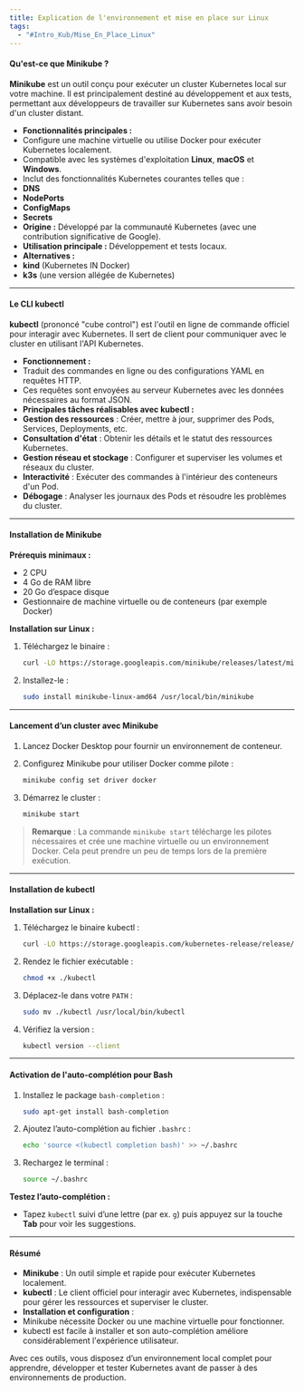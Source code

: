 ```yaml
---
title: Explication de l'environnement et mise en place sur Linux
tags:
  - "#Intro_Kub/Mise_En_Place_Linux"
---
```


#### **Qu'est-ce que Minikube ?**

**Minikube** est un outil conçu pour exécuter un cluster Kubernetes local sur votre machine. Il est principalement destiné au développement et aux tests, permettant aux développeurs de travailler sur Kubernetes sans avoir besoin d'un cluster distant.

- **Fonctionnalités principales :**
- Configure une machine virtuelle ou utilise Docker pour exécuter Kubernetes localement.
- Compatible avec les systèmes d'exploitation **Linux**, **macOS** et **Windows**.
- Inclut des fonctionnalités Kubernetes courantes telles que :
- **DNS**
- **NodePorts**
- **ConfigMaps**
- **Secrets**
- **Origine :** Développé par la communauté Kubernetes (avec une contribution significative de Google).
- **Utilisation principale :** Développement et tests locaux.
- **Alternatives :**
- **kind** (Kubernetes IN Docker)
- **k3s** (une version allégée de Kubernetes)

---

#### **Le CLI kubectl**

**kubectl** (prononcé "cube control") est l'outil en ligne de commande officiel pour interagir avec Kubernetes. Il sert de client pour communiquer avec le cluster en utilisant l'API Kubernetes.

- **Fonctionnement :**
- Traduit des commandes en ligne ou des configurations YAML en requêtes HTTP.
- Ces requêtes sont envoyées au serveur Kubernetes avec les données nécessaires au format JSON.
- **Principales tâches réalisables avec kubectl :**
- **Gestion des ressources** : Créer, mettre à jour, supprimer des Pods, Services, Deployments, etc.
- **Consultation d'état** : Obtenir les détails et le statut des ressources Kubernetes.
- **Gestion réseau et stockage** : Configurer et superviser les volumes et réseaux du cluster.
- **Interactivité** : Exécuter des commandes à l'intérieur des conteneurs d'un Pod.
- **Débogage** : Analyser les journaux des Pods et résoudre les problèmes du cluster.

---

#### **Installation de Minikube**

**Prérequis minimaux :**

- 2 CPU
- 4 Go de RAM libre
- 20 Go d’espace disque
- Gestionnaire de machine virtuelle ou de conteneurs (par exemple Docker)

**Installation sur Linux :**

1. Téléchargez le binaire :

    ```bash
    curl -LO https://storage.googleapis.com/minikube/releases/latest/minikube-linux-amd64
    ```

2. Installez-le :

    ```bash
    sudo install minikube-linux-amd64 /usr/local/bin/minikube
    ```

---

#### **Lancement d’un cluster avec Minikube**

1. Lancez Docker Desktop pour fournir un environnement de conteneur.
2. Configurez Minikube pour utiliser Docker comme pilote :

    ```bash
    minikube config set driver docker
    ```

3. Démarrez le cluster :

    ```bash
    minikube start
    ```

> **Remarque** : La commande `minikube start` télécharge les pilotes nécessaires et crée une machine virtuelle ou un environnement Docker. Cela peut prendre un peu de temps lors de la première exécution.

---

#### **Installation de kubectl**

**Installation sur Linux :**

1. Téléchargez le binaire kubectl :

    ```bash
    curl -LO https://storage.googleapis.com/kubernetes-release/release/$(curl -s https://storage.googleapis.com/kubernetes-release/release/stable.txt)/bin/linux/amd64/kubectl
    ```

2. Rendez le fichier exécutable :

    ```bash
    chmod +x ./kubectl
    ```

3. Déplacez-le dans votre `PATH` :

    ```bash
    sudo mv ./kubectl /usr/local/bin/kubectl
    ```

4. Vérifiez la version :

    ```bash
    kubectl version --client
    ```

---

#### **Activation de l'auto-complétion pour Bash**

1. Installez le package `bash-completion` :

    ```bash
    sudo apt-get install bash-completion
    ```

2. Ajoutez l’auto-complétion au fichier `.bashrc` :

    ```bash
    echo 'source <(kubectl completion bash)' >> ~/.bashrc
    ```

3. Rechargez le terminal :

    ```bash
    source ~/.bashrc
    ```

**Testez l’auto-complétion :**

- Tapez `kubectl` suivi d’une lettre (par ex. `g`) puis appuyez sur la touche **Tab** pour voir les suggestions.

---

#### **Résumé**

- **Minikube** : Un outil simple et rapide pour exécuter Kubernetes localement.
- **kubectl** : Le client officiel pour interagir avec Kubernetes, indispensable pour gérer les ressources et superviser le cluster.
- **Installation et configuration** :
- Minikube nécessite Docker ou une machine virtuelle pour fonctionner.
- kubectl est facile à installer et son auto-complétion améliore considérablement l'expérience utilisateur.

Avec ces outils, vous disposez d’un environnement local complet pour apprendre, développer et tester Kubernetes avant de passer à des environnements de production.
